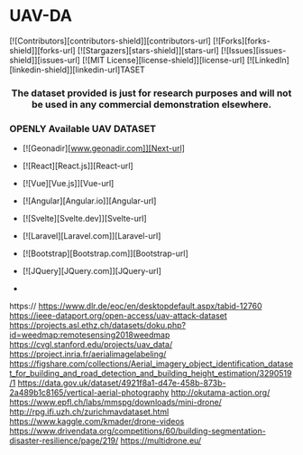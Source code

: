 # UAV-DA

[![Contributors][contributors-shield]][contributors-url]
[![Forks][forks-shield]][forks-url]
[![Stargazers][stars-shield]][stars-url]
[![Issues][issues-shield]][issues-url]
[![MIT License][license-shield]][license-url]
[![LinkedIn][linkedin-shield]][linkedin-url]TASET

<h3 align="center">The dataset provided is just for research purposes and will not be used in any commercial demonstration elsewhere. </h3>

### OPENLY Available UAV DATASET
  
* [![Geonadir][www.geonadir.com]][Next-url]
* [![React][React.js]][React-url]
* [![Vue][Vue.js]][Vue-url]
* [![Angular][Angular.io]][Angular-url]
* [![Svelte][Svelte.dev]][Svelte-url]
* [![Laravel][Laravel.com]][Laravel-url]
* [![Bootstrap][Bootstrap.com]][Bootstrap-url]
* [![JQuery][JQuery.com]][JQuery-url]

* 
https://
https://www.dlr.de/eoc/en/desktopdefault.aspx/tabid-12760
https://ieee-dataport.org/open-access/uav-attack-dataset
https://projects.asl.ethz.ch/datasets/doku.php?id=weedmap:remotesensing2018weedmap
https://cvgl.stanford.edu/projects/uav_data/
https://project.inria.fr/aerialimagelabeling/
https://figshare.com/collections/Aerial_imagery_object_identification_dataset_for_building_and_road_detection_and_building_height_estimation/3290519/1
https://data.gov.uk/dataset/4921f8a1-d47e-458b-873b-2a489b1c8165/vertical-aerial-photography
http://okutama-action.org/
https://www.epfl.ch/labs/mmspg/downloads/mini-drone/
http://rpg.ifi.uzh.ch/zurichmavdataset.html
https://www.kaggle.com/kmader/drone-videos
https://www.drivendata.org/competitions/60/building-segmentation-disaster-resilience/page/219/
https://multidrone.eu/
